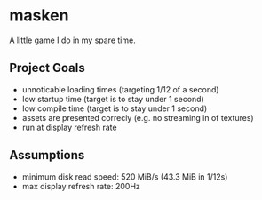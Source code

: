 # masken

A little game I do in my spare time.

## Project Goals
* unnoticable loading times (targeting 1/12 of a second)
* low startup time (target is to stay under 1 second)
* low compile time (target is to stay under 1 second)
* assets are presented correcly (e.g. no streaming in of textures)
* run at display refresh rate

## Assumptions
* minimum disk read speed: 520 MiB/s (43.3 MiB in 1/12s)
* max display refresh rate: 200Hz

